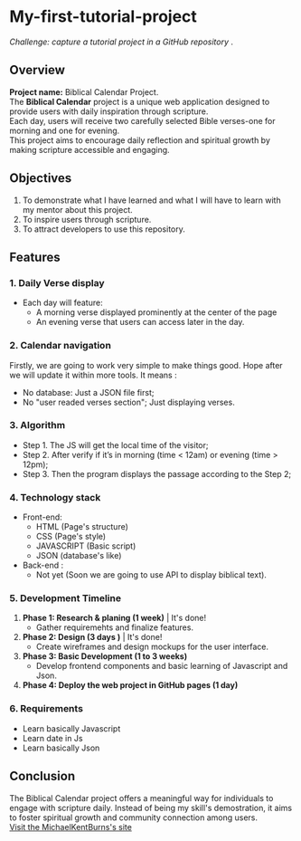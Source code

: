 # My-first-tutorial-project
*Challenge: capture a tutorial project in a GitHub repository* .
## Overview
**Project name:** Biblical Calendar Project. <br>
The **Biblical Calendar** project is a unique web application designed to provide users with daily inspiration through scripture.<br>
Each day, users will receive two carefully selected Bible verses-one for morning and one for evening.<br>
This project aims to encourage daily reflection and spiritual growth by making scripture accessible and engaging.

## Objectives
1. To demonstrate what I have learned and what I will have to learn with my mentor about this project.
2. To inspire users through scripture.
3. To attract developers to use this repository.

## Features
### 1. Daily Verse display
- Each day will feature:
  - A morning verse displayed prominently at the center of the page
  - An evening verse that users can access later in the day.
### 2. Calendar navigation
Firstly, we are going to work very simple to make things good. Hope after we will update it within more tools.
It means :
- No database: Just a JSON file first;
- No "user readed verses section";
Just displaying verses.
### 3. Algorithm 
* Step 1. The JS will get the local time of the visitor;
* Step 2. After verify if it’s in morning (time < 12am) or evening (time > 12pm);
* Step 3. Then the program displays the passage according to the Step 2;
### 4. Technology stack
- Front-end:
  - HTML (Page's structure)
  -  CSS (Page's style)
  - JAVASCRIPT (Basic script)
  - JSON (database's like)
- Back-end :
    - Not yet (Soon we are going to use API to display biblical text).
### 5. Development Timeline
1. **Phase 1: Research & planing (1 week)** | It's done!
     - Gather requiremehts and finalize features.
2. **Phase 2: Design (3 days )** | It's done!
     - Create wireframes and design mockups for the user interface.
3. **Phase 3: Basic Development (1 to 3 weeks)**
     - Develop frontend components and basic learning of Javascript and Json.
4. **Phase 4: Deploy the web project in GitHub pages (1 day)**
### 6. Requirements
-	Learn basically Javascript 
-	Learn date in Js
-	Learn basically Json

## Conclusion
The Biblical Calendar project offers a meaningful way for individuals to engage with scripture daily.
Instead of being my skill's demostration, it aims to foster spiritual growth and community connection among users.<br>
[Visit the MichaelKentBurns's site](https://michaelkentburns.com)
